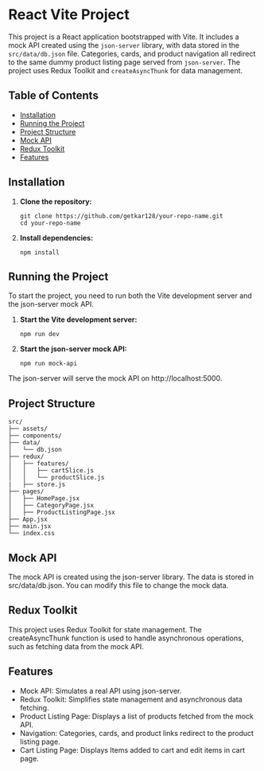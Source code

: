# React Vite Project

This project is a React application bootstrapped with Vite. It includes a mock API created using the `json-server` library, with data stored in the `src/data/db.json` file. Categories, cards, and product navigation all redirect to the same dummy product listing page served from `json-server`. The project uses Redux Toolkit and `createAsyncThunk` for data management.

## Table of Contents

- [Installation](#installation)
- [Running the Project](#running-the-project)
- [Project Structure](#project-structure)
- [Mock API](#mock-api)
- [Redux Toolkit](#redux-toolkit)
- [Features](#features)

## Installation

1. **Clone the repository:**

    ```
    git clone https://github.com/getkar128/your-repo-name.git
    cd your-repo-name
    ```

2. **Install dependencies:**

    ```
    npm install
    ```

## Running the Project

To start the project, you need to run both the Vite development server and the json-server mock API.

1. **Start the Vite development server:**
    
    ```
    npm run dev
    ```
2. **Start the json-server mock API:**
    ```
    npm run mock-api
    ```
The json-server will serve the mock API on http://localhost:5000.

## Project Structure
    src/
    ├── assets/
    ├── components/
    ├── data/
    │   └── db.json
    ├── redux/
    │   ├── features/
    │   │   ├── cartSlice.js
    │   │   └── productSlice.js
    |   ├── store.js
    ├── pages/
    │   ├── HomePage.jsx
    │   ├── CategoryPage.jsx
    │   ├── ProductListingPage.jsx
    ├── App.jsx
    ├── main.jsx
    └── index.css

## Mock API
The mock API is created using the json-server library. The data is stored in src/data/db.json. You can modify this file to change the mock data.

## Redux Toolkit
This project uses Redux Toolkit for state management. The createAsyncThunk function is used to handle asynchronous operations, such as fetching data from the mock API.

## Features
- Mock API: Simulates a real API using json-server.
- Redux Toolkit: Simplifies state management and asynchronous data fetching.
- Product Listing Page: Displays a list of products fetched from the mock API.
- Navigation: Categories, cards, and product links redirect to the product listing page.
- Cart Listing Page: Displays Items added to cart and edit items in cart page.
